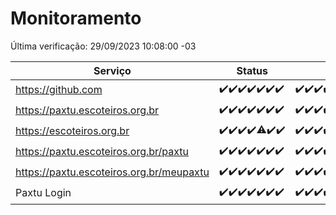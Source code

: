 # Monitoramento

Última verificação: 29/09/2023 10:08:00 -03

|Serviço|Status|Últimas 24h|
|---|---|---|
|https://github.com|<span title="2023-09-22: OK=24">✔️</span><span title="2023-09-23: OK=24">✔️</span><span title="2023-09-24: OK=24">✔️</span><span title="2023-09-25: OK=24">✔️</span><span title="2023-09-26: OK=24">✔️</span><span title="2023-09-27: OK=24">✔️</span><span title="2023-09-28: OK=13">✔️</span>|<span title="28/09/2023 10:09:00 -03 : 200">✔️</span><span title="28/09/2023 11:05:00 -03 : 200">✔️</span><span title="28/09/2023 12:06:00 -03 : 200">✔️</span><span title="28/09/2023 13:07:00 -03 : 200">✔️</span><span title="28/09/2023 14:04:00 -03 : 200">✔️</span><span title="28/09/2023 15:07:00 -03 : 200">✔️</span><span title="28/09/2023 16:03:00 -03 : 200">✔️</span><span title="28/09/2023 17:06:00 -03 : 200">✔️</span><span title="28/09/2023 18:03:00 -03 : 200">✔️</span><span title="28/09/2023 19:04:00 -03 : 200">✔️</span><span title="28/09/2023 20:05:00 -03 : 200">✔️</span><span title="28/09/2023 21:28:00 -03 : 200">✔️</span><span title="28/09/2023 22:40:00 -03 : 200">✔️</span><span title="28/09/2023 23:14:00 -03 : 200">✔️</span><span title="29/09/2023 00:06:00 -03 : 200">✔️</span><span title="29/09/2023 01:07:00 -03 : 200">✔️</span><span title="29/09/2023 02:05:00 -03 : 200">✔️</span><span title="29/09/2023 03:08:00 -03 : 200">✔️</span><span title="29/09/2023 04:04:00 -03 : 200">✔️</span><span title="29/09/2023 05:08:00 -03 : 200">✔️</span><span title="29/09/2023 06:05:00 -03 : 200">✔️</span><span title="29/09/2023 07:06:00 -03 : 200">✔️</span><span title="29/09/2023 08:03:00 -03 : 200">✔️</span><span title="29/09/2023 09:10:00 -03 : 200">✔️</span><span title="29/09/2023 10:08:00 -03 : 200">✔️</span>|
|https://paxtu.escoteiros.org.br|<span title="2023-09-22: OK=24">✔️</span><span title="2023-09-23: OK=24">✔️</span><span title="2023-09-24: OK=24">✔️</span><span title="2023-09-25: OK=24">✔️</span><span title="2023-09-26: OK=24">✔️</span><span title="2023-09-27: OK=24">✔️</span><span title="2023-09-28: OK=13">✔️</span>|<span title="28/09/2023 10:09:00 -03 : 200">✔️</span><span title="28/09/2023 11:05:00 -03 : 200">✔️</span><span title="28/09/2023 12:06:00 -03 : 200">✔️</span><span title="28/09/2023 13:07:00 -03 : 200">✔️</span><span title="28/09/2023 14:04:00 -03 : 200">✔️</span><span title="28/09/2023 15:07:00 -03 : 200">✔️</span><span title="28/09/2023 16:03:00 -03 : 200">✔️</span><span title="28/09/2023 17:06:00 -03 : 200">✔️</span><span title="28/09/2023 18:03:00 -03 : 200">✔️</span><span title="28/09/2023 19:04:00 -03 : 200">✔️</span><span title="28/09/2023 20:05:00 -03 : 200">✔️</span><span title="28/09/2023 21:28:00 -03 : 200">✔️</span><span title="28/09/2023 22:40:00 -03 : 200">✔️</span><span title="28/09/2023 23:14:00 -03 : 200">✔️</span><span title="29/09/2023 00:06:00 -03 : 200">✔️</span><span title="29/09/2023 01:07:00 -03 : 200">✔️</span><span title="29/09/2023 02:05:00 -03 : 200">✔️</span><span title="29/09/2023 03:08:00 -03 : 200">✔️</span><span title="29/09/2023 04:04:00 -03 : 200">✔️</span><span title="29/09/2023 05:08:00 -03 : 200">✔️</span><span title="29/09/2023 06:05:00 -03 : 200">✔️</span><span title="29/09/2023 07:06:00 -03 : 200">✔️</span><span title="29/09/2023 08:03:00 -03 : 200">✔️</span><span title="29/09/2023 09:10:00 -03 : 200">✔️</span><span title="29/09/2023 10:08:00 -03 : 200">✔️</span>|
|https://escoteiros.org.br|<span title="2023-09-22: OK=24">✔️</span><span title="2023-09-23: OK=24">✔️</span><span title="2023-09-24: OK=24">✔️</span><span title="2023-09-25: OK=24">✔️</span><span title="2023-09-26: OK=23, Falhas=1">⚠️</span><span title="2023-09-27: OK=24">✔️</span><span title="2023-09-28: OK=13">✔️</span>|<span title="28/09/2023 10:09:00 -03 : 200">✔️</span><span title="28/09/2023 11:05:00 -03 : 200">✔️</span><span title="28/09/2023 12:06:00 -03 : 200">✔️</span><span title="28/09/2023 13:07:00 -03 : 200">✔️</span><span title="28/09/2023 14:04:00 -03 : 200">✔️</span><span title="28/09/2023 15:07:00 -03 : 200">✔️</span><span title="28/09/2023 16:03:00 -03 : 200">✔️</span><span title="28/09/2023 17:06:00 -03 : 200">✔️</span><span title="28/09/2023 18:03:00 -03 : 200">✔️</span><span title="28/09/2023 19:04:00 -03 : 200">✔️</span><span title="28/09/2023 20:05:00 -03 : 200">✔️</span><span title="28/09/2023 21:28:00 -03 : 200">✔️</span><span title="28/09/2023 22:40:00 -03 : 200">✔️</span><span title="28/09/2023 23:14:00 -03 : 200">✔️</span><span title="29/09/2023 00:06:00 -03 : 200">✔️</span><span title="29/09/2023 01:07:00 -03 : 200">✔️</span><span title="29/09/2023 02:05:00 -03 : 200">✔️</span><span title="29/09/2023 03:08:00 -03 : 200">✔️</span><span title="29/09/2023 04:04:00 -03 : 200">✔️</span><span title="29/09/2023 05:08:00 -03 : 200">✔️</span><span title="29/09/2023 06:05:00 -03 : 200">✔️</span><span title="29/09/2023 07:06:00 -03 : 200">✔️</span><span title="29/09/2023 08:03:00 -03 : 200">✔️</span><span title="29/09/2023 09:10:00 -03 : 200">✔️</span><span title="29/09/2023 10:08:00 -03 : 200">✔️</span>|
|https://paxtu.escoteiros.org.br/paxtu|<span title="2023-09-22: OK=24">✔️</span><span title="2023-09-23: OK=24">✔️</span><span title="2023-09-24: OK=24">✔️</span><span title="2023-09-25: OK=24">✔️</span><span title="2023-09-26: OK=24">✔️</span><span title="2023-09-27: OK=24">✔️</span><span title="2023-09-28: OK=13">✔️</span>|<span title="28/09/2023 10:09:00 -03 : 200">✔️</span><span title="28/09/2023 11:05:00 -03 : 200">✔️</span><span title="28/09/2023 12:06:00 -03 : 200">✔️</span><span title="28/09/2023 13:07:00 -03 : 200">✔️</span><span title="28/09/2023 14:04:00 -03 : 200">✔️</span><span title="28/09/2023 15:07:00 -03 : 200">✔️</span><span title="28/09/2023 16:03:00 -03 : 200">✔️</span><span title="28/09/2023 17:06:00 -03 : 200">✔️</span><span title="28/09/2023 18:04:00 -03 : 200">✔️</span><span title="28/09/2023 19:04:00 -03 : 200">✔️</span><span title="28/09/2023 20:05:00 -03 : 200">✔️</span><span title="28/09/2023 21:29:00 -03 : 200">✔️</span><span title="28/09/2023 22:40:00 -03 : 200">✔️</span><span title="28/09/2023 23:14:00 -03 : 200">✔️</span><span title="29/09/2023 00:06:00 -03 : 200">✔️</span><span title="29/09/2023 01:07:00 -03 : 200">✔️</span><span title="29/09/2023 02:05:00 -03 : 200">✔️</span><span title="29/09/2023 03:08:00 -03 : 200">✔️</span><span title="29/09/2023 04:04:00 -03 : 200">✔️</span><span title="29/09/2023 05:08:00 -03 : 200">✔️</span><span title="29/09/2023 06:05:00 -03 : 200">✔️</span><span title="29/09/2023 07:06:00 -03 : 200">✔️</span><span title="29/09/2023 08:03:00 -03 : 200">✔️</span><span title="29/09/2023 09:10:00 -03 : 200">✔️</span><span title="29/09/2023 10:08:00 -03 : 200">✔️</span>|
|https://paxtu.escoteiros.org.br/meupaxtu|<span title="2023-09-22: OK=24">✔️</span><span title="2023-09-23: OK=24">✔️</span><span title="2023-09-24: OK=24">✔️</span><span title="2023-09-25: OK=24">✔️</span><span title="2023-09-26: OK=24">✔️</span><span title="2023-09-27: OK=24">✔️</span><span title="2023-09-28: OK=13">✔️</span>|<span title="28/09/2023 10:09:00 -03 : 200">✔️</span><span title="28/09/2023 11:05:00 -03 : 200">✔️</span><span title="28/09/2023 12:06:00 -03 : 200">✔️</span><span title="28/09/2023 13:07:00 -03 : 200">✔️</span><span title="28/09/2023 14:04:00 -03 : 200">✔️</span><span title="28/09/2023 15:07:00 -03 : 200">✔️</span><span title="28/09/2023 16:03:00 -03 : 200">✔️</span><span title="28/09/2023 17:06:00 -03 : 200">✔️</span><span title="28/09/2023 18:04:00 -03 : 200">✔️</span><span title="28/09/2023 19:04:00 -03 : 200">✔️</span><span title="28/09/2023 20:05:00 -03 : 200">✔️</span><span title="28/09/2023 21:29:00 -03 : 200">✔️</span><span title="28/09/2023 22:40:00 -03 : 200">✔️</span><span title="28/09/2023 23:14:00 -03 : 200">✔️</span><span title="29/09/2023 00:06:00 -03 : 200">✔️</span><span title="29/09/2023 01:07:00 -03 : 200">✔️</span><span title="29/09/2023 02:05:00 -03 : 200">✔️</span><span title="29/09/2023 03:08:00 -03 : 200">✔️</span><span title="29/09/2023 04:04:00 -03 : 200">✔️</span><span title="29/09/2023 05:08:00 -03 : 200">✔️</span><span title="29/09/2023 06:05:00 -03 : 200">✔️</span><span title="29/09/2023 07:06:00 -03 : 200">✔️</span><span title="29/09/2023 08:03:00 -03 : 200">✔️</span><span title="29/09/2023 09:10:00 -03 : 200">✔️</span><span title="29/09/2023 10:08:00 -03 : 200">✔️</span>|
|Paxtu Login|<span title="2023-09-22: OK=24">✔️</span><span title="2023-09-23: OK=24">✔️</span><span title="2023-09-24: OK=24">✔️</span><span title="2023-09-25: OK=24">✔️</span><span title="2023-09-26: OK=24">✔️</span><span title="2023-09-27: OK=24">✔️</span><span title="2023-09-28: OK=13">✔️</span>|<span title="28/09/2023 10:09:00 -03 : 200">✔️</span><span title="28/09/2023 11:05:00 -03 : 200">✔️</span><span title="28/09/2023 12:06:00 -03 : 200">✔️</span><span title="28/09/2023 13:07:00 -03 : 200">✔️</span><span title="28/09/2023 14:04:00 -03 : 200">✔️</span><span title="28/09/2023 15:07:00 -03 : 200">✔️</span><span title="28/09/2023 16:03:00 -03 : 200">✔️</span><span title="28/09/2023 17:06:00 -03 : 200">✔️</span><span title="28/09/2023 18:04:00 -03 : 200">✔️</span><span title="28/09/2023 19:04:00 -03 : 200">✔️</span><span title="28/09/2023 20:05:00 -03 : 200">✔️</span><span title="28/09/2023 21:29:00 -03 : 200">✔️</span><span title="28/09/2023 22:40:00 -03 : 200">✔️</span><span title="28/09/2023 23:14:00 -03 : 200">✔️</span><span title="29/09/2023 00:06:00 -03 : 200">✔️</span><span title="29/09/2023 01:07:00 -03 : 200">✔️</span><span title="29/09/2023 02:05:00 -03 : 200">✔️</span><span title="29/09/2023 03:08:00 -03 : 200">✔️</span><span title="29/09/2023 04:04:00 -03 : 200">✔️</span><span title="29/09/2023 05:08:00 -03 : 200">✔️</span><span title="29/09/2023 06:05:00 -03 : 200">✔️</span><span title="29/09/2023 07:06:00 -03 : 200">✔️</span><span title="29/09/2023 08:03:00 -03 : 200">✔️</span><span title="29/09/2023 09:10:00 -03 : 200">✔️</span><span title="29/09/2023 10:08:00 -03 : 200">✔️</span>|
